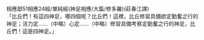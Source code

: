 相應部51相應24經/單純經(神足相應/大篇/修多羅)(莊春江譯)  
「比丘們！有這四神足，哪四個呢？比丘們！這裡，比丘修習具備欲定勤奮之行的神足；活力定……（中略）心定……（中略）修習具備考察定勤奮之行的神足，比丘們！這是四神足。」  
  
  
